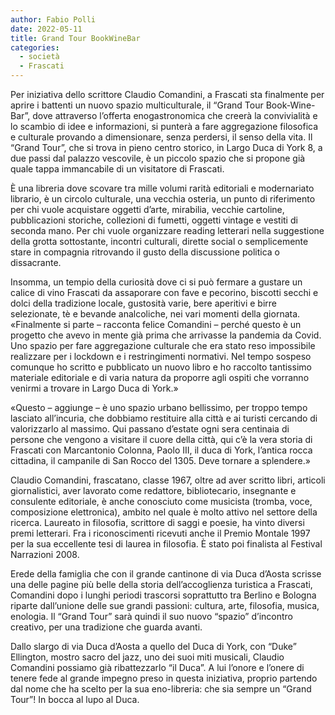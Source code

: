 ```yaml
---
author: Fabio Polli
date: 2022-05-11
title: Grand Tour BookWineBar
categories:
  - società
  - Frascati
---
```


Per iniziativa dello scrittore Claudio Comandini, a Frascati sta finalmente per aprire i battenti un nuovo spazio multiculturale, il “Grand Tour Book-Wine-Bar”, dove attraverso l’offerta enogastronomica che creerà la convivialità e lo scambio di idee e informazioni, si punterà a fare aggregazione filosofica e culturale provando a dimensionare, senza perdersi, il senso della vita. Il “Grand Tour”, che si trova in pieno centro storico, in Largo Duca di York 8, a due passi dal palazzo vescovile, è un piccolo spazio che si propone già quale tappa immancabile di un visitatore di Frascati.

È una libreria dove scovare tra mille volumi rarità editoriali e modernariato librario, è un circolo culturale, una vecchia osteria, un punto di riferimento per chi vuole acquistare oggetti d’arte, mirabilia, vecchie cartoline, pubblicazioni storiche, collezioni di fumetti, oggetti vintage e vestiti di seconda mano. Per chi vuole organizzare reading letterari nella suggestione della grotta sottostante, incontri culturali, dirette social o semplicemente stare in compagnia ritrovando il gusto della discussione politica o dissacrante.

Insomma, un tempio della curiosità dove ci si può fermare a gustare un calice di vino Frascati da assaporare con fave e pecorino, biscotti secchi e dolci della tradizione locale, gustosità varie, bere aperitivi e birre selezionate, tè e bevande analcoliche, nei vari momenti della giornata.
«Finalmente si parte – racconta felice Comandini – perché questo è un progetto che avevo in mente già prima che arrivasse la pandemia da Covid. Uno spazio per fare aggregazione culturale che era stato reso impossibile realizzare per i lockdown e i restringimenti normativi. Nel tempo sospeso comunque ho scritto e pubblicato un nuovo libro e ho raccolto tantissimo materiale editoriale e di varia natura da proporre agli ospiti che vorranno venirmi a trovare in Largo Duca di York.»

«Questo – aggiunge – è uno spazio urbano bellissimo, per troppo tempo lasciato all’incuria, che dobbiamo restituire alla città e ai turisti cercando di valorizzarlo al massimo. Qui passano d’estate ogni sera centinaia di persone che vengono a visitare il cuore della città, qui c’è la vera storia di Frascati con Marcantonio Colonna, Paolo III, il duca di York, l’antica rocca cittadina, il campanile di San Rocco del 1305. Deve tornare a splendere.»

Claudio Comandini, frascatano, classe 1967, oltre ad aver scritto libri, articoli giornalistici, aver lavorato come redattore, bibliotecario, insegnante e consulente editoriale, è anche conosciuto come musicista (tromba, voce, composizione elettronica), ambito nel quale è molto attivo nel settore della ricerca. Laureato in filosofia, scrittore di saggi e poesie, ha vinto diversi premi letterari. Fra i riconoscimenti ricevuti anche il Premio Montale 1997 per la sua eccellente tesi di laurea in filosofia. È stato poi finalista al Festival Narrazioni 2008.

Erede della famiglia che con il grande cantinone di via Duca d’Aosta scrisse una delle pagine più belle della storia dell’accoglienza turistica a Frascati, Comandini dopo i lunghi periodi trascorsi soprattutto tra Berlino e Bologna riparte dall’unione delle sue grandi passioni: cultura, arte, filosofia, musica, enologia. Il “Grand Tour” sarà quindi il suo nuovo “spazio” d’incontro creativo, per una tradizione che guarda avanti.

Dallo slargo di via Duca d’Aosta a quello del Duca di York, con “Duke” Ellington, mostro sacro del jazz, uno dei suoi miti musicali, Claudio Comandini possiamo già ribattezzarlo “il Duca”.
A lui l’onore e l’onere di tenere fede al grande impegno preso in questa iniziativa, proprio partendo dal nome che ha scelto per la sua eno-libreria: che sia sempre un “Grand Tour”!
In bocca al lupo al Duca.
